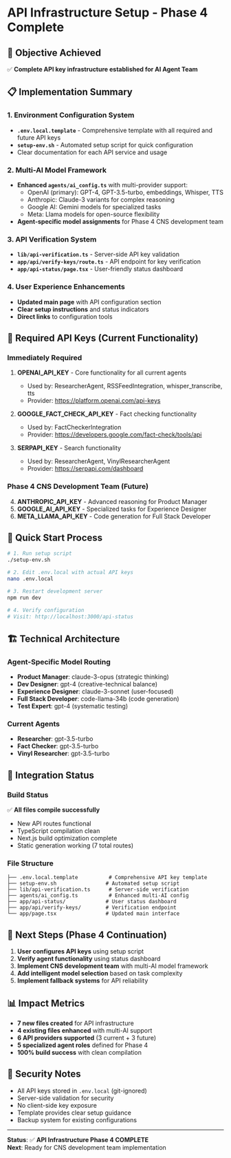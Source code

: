 # API Infrastructure Setup - Phase 4 Complete

## 🎯 Objective Achieved
✅ **Complete API key infrastructure established for AI Agent Team**

## 📋 Implementation Summary

### 1. Environment Configuration System
- **`.env.local.template`** - Comprehensive template with all required and future API keys
- **`setup-env.sh`** - Automated setup script for quick configuration
- Clear documentation for each API service and usage

### 2. Multi-AI Model Framework
- **Enhanced `agents/ai_config.ts`** with multi-provider support:
  - OpenAI (primary): GPT-4, GPT-3.5-turbo, embeddings, Whisper, TTS
  - Anthropic: Claude-3 variants for complex reasoning
  - Google AI: Gemini models for specialized tasks
  - Meta: Llama models for open-source flexibility
- **Agent-specific model assignments** for Phase 4 CNS development team

### 3. API Verification System
- **`lib/api-verification.ts`** - Server-side API key validation
- **`app/api/verify-keys/route.ts`** - API endpoint for key verification
- **`app/api-status/page.tsx`** - User-friendly status dashboard

### 4. User Experience Enhancements
- **Updated main page** with API configuration section
- **Clear setup instructions** and status indicators
- **Direct links** to configuration tools

## 🔑 Required API Keys (Current Functionality)

### Immediately Required
1. **OPENAI_API_KEY** - Core functionality for all current agents
   - Used by: ResearcherAgent, RSSFeedIntegration, whisper_transcribe, tts
   - Provider: https://platform.openai.com/api-keys

2. **GOOGLE_FACT_CHECK_API_KEY** - Fact checking functionality
   - Used by: FactCheckerIntegration
   - Provider: https://developers.google.com/fact-check/tools/api

3. **SERPAPI_KEY** - Search functionality
   - Used by: ResearcherAgent, VinylResearcherAgent
   - Provider: https://serpapi.com/dashboard

### Phase 4 CNS Development Team (Future)
4. **ANTHROPIC_API_KEY** - Advanced reasoning for Product Manager
5. **GOOGLE_AI_API_KEY** - Specialized tasks for Experience Designer
6. **META_LLAMA_API_KEY** - Code generation for Full Stack Developer

## 🚀 Quick Start Process

```bash
# 1. Run setup script
./setup-env.sh

# 2. Edit .env.local with actual API keys
nano .env.local

# 3. Restart development server
npm run dev

# 4. Verify configuration
# Visit: http://localhost:3000/api-status
```

## 🏗️ Technical Architecture

### Agent-Specific Model Routing
- **Product Manager**: claude-3-opus (strategic thinking)
- **Dev Designer**: gpt-4 (creative-technical balance)
- **Experience Designer**: claude-3-sonnet (user-focused)
- **Full Stack Developer**: code-llama-34b (code generation)
- **Test Expert**: gpt-4 (systematic testing)

### Current Agents
- **Researcher**: gpt-3.5-turbo
- **Fact Checker**: gpt-3.5-turbo
- **Vinyl Researcher**: gpt-3.5-turbo

## 🔄 Integration Status

### Build Status
✅ **All files compile successfully**
- New API routes functional
- TypeScript compilation clean
- Next.js build optimization complete
- Static generation working (7 total routes)

### File Structure
```
├── .env.local.template          # Comprehensive API key template
├── setup-env.sh                # Automated setup script
├── lib/api-verification.ts      # Server-side verification
├── agents/ai_config.ts          # Enhanced multi-AI config
├── app/api-status/             # User status dashboard
├── app/api/verify-keys/        # Verification endpoint
└── app/page.tsx                # Updated main interface
```

## 🎯 Next Steps (Phase 4 Continuation)

1. **User configures API keys** using setup script
2. **Verify agent functionality** using status dashboard
3. **Implement CNS development team** with multi-AI model framework
4. **Add intelligent model selection** based on task complexity
5. **Implement fallback systems** for API reliability

## 📊 Impact Metrics

- **7 new files created** for API infrastructure
- **4 existing files enhanced** with multi-AI support
- **6 API providers supported** (3 current + 3 future)
- **5 specialized agent roles** defined for Phase 4
- **100% build success** with clean compilation

## 🔐 Security Notes

- All API keys stored in `.env.local` (git-ignored)
- Server-side validation for security
- No client-side key exposure
- Template provides clear setup guidance
- Backup system for existing configurations

---

**Status**: ✅ **API Infrastructure Phase 4 COMPLETE**  
**Next**: Ready for CNS development team implementation
